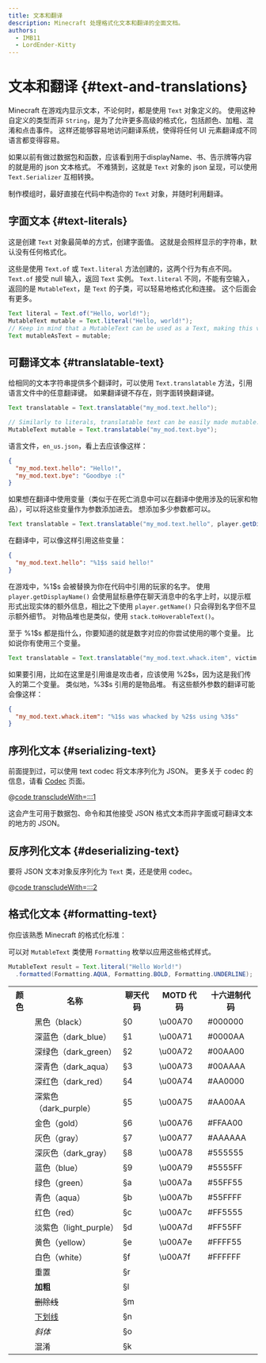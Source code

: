 ```yaml
---
title: 文本和翻译
description: Minecraft 处理格式化文本和翻译的全面文档。
authors:
  - IMB11
  - LordEnder-Kitty
---
```


# 文本和翻译 {#text-and-translations}

Minecraft 在游戏内显示文本，不论何时，都是使用 `Text` 对象定义的。
使用这种自定义的类型而非 `String`，是为了允许更多高级的格式化，包括颜色、加粗、混淆和点击事件。 这样还能够容易地访问翻译系统，使得将任何 UI 元素翻译成不同语言都变得容易。

如果以前有做过数据包和函数，应该看到用于displayName、书、告示牌等内容的就是用的 json 文本格式。 不难猜到，这就是 `Text` 对象的 json 呈现，可以使用 `Text.Serializer` 互相转换。

制作模组时，最好直接在代码中构造你的 `Text` 对象，并随时利用翻译。

## 字面文本 {#text-literals}

这是创建 `Text` 对象最简单的方式，创建字面值。 这就是会照样显示的字符串，默认没有任何格式化。

这些是使用 `Text.of` 或 `Text.literal` 方法创建的，这两个行为有点不同。 `Text.of` 接受 null 输入，返回 `Text` 实例。 `Text.literal` 不同，不能有空输入，返回的是 `MutableText`，是 `Text` 的子类，可以轻易地格式化和连接。 这个后面会有更多。

```java
Text literal = Text.of("Hello, world!");
MutableText mutable = Text.literal("Hello, world!");
// Keep in mind that a MutableText can be used as a Text, making this valid:
Text mutableAsText = mutable;
```

## 可翻译文本 {#translatable-text}

给相同的文本字符串提供多个翻译时，可以使用 `Text.translatable` 方法，引用语言文件中的任意翻译键。 如果翻译键不存在，则字面转换翻译键。

```java
Text translatable = Text.translatable("my_mod.text.hello");

// Similarly to literals, translatable text can be easily made mutable.
MutableText mutable = Text.translatable("my_mod.text.bye");
```

语言文件，`en_us.json`，看上去应该像这样：

```json
{
  "my_mod.text.hello": "Hello!",
  "my_mod.text.bye": "Goodbye :("
}
```

如果想在翻译中使用变量（类似于在死亡消息中可以在翻译中使用涉及的玩家和物品），可以将这些变量作为参数添加进去。 想添加多少参数都可以。

```java
Text translatable = Text.translatable("my_mod.text.hello", player.getDisplayName());
```

在翻译中，可以像这样引用这些变量：

```json
{
  "my_mod.text.hello": "%1$s said hello!"
}
```

在游戏中，%1\$s 会被替换为你在代码中引用的玩家的名字。 使用 `player.getDisplayName()` 会使用鼠标悬停在聊天消息中的名字上时，以提示框形式出现实体的额外信息，相比之下使用 `player.getName()` 只会得到名字但不显示额外细节。 对物品堆也是类似，使用 `stack.toHoverableText()`。

至于 %1\$s 都是指什么，你要知道的就是数字对应的你尝试使用的哪个变量。 比如说你有使用三个变量。

```java
Text translatable = Text.translatable("my_mod.text.whack.item", victim.getDisplayName(), attacker.getDisplayName(), itemStack.toHoverableText());
```

如果要引用，比如在这里是引用谁是攻击者，应该使用 %2\$s，因为这是我们传入的第二个变量。 类似地，%3\$s 引用的是物品堆。 有这些额外参数的翻译可能会像这样：

```json
{
  "my_mod.text.whack.item": "%1$s was whacked by %2$s using %3$s"
}
```

## 序列化文本 {#serializing-text}

<!-- NOTE: These have been put into the reference mod as they're likely to be updated to codecs in the next few updates. -->

前面提到过，可以使用 text codec 将文本序列化为 JSON。 更多关于 codec 的信息，请看 [Codec](./codecs) 页面。

@[code transcludeWith=:::1](@/reference/latest/src/client/java/com/example/docs/rendering/TextTests.java)

这会产生可用于数据包、命令和其他接受 JSON 格式文本而非字面或可翻译文本的地方的 JSON。

## 反序列化文本 {#deserializing-text}

要将 JSON 文本对象反序列化为 `Text` 类，还是使用 codec。

@[code transcludeWith=:::2](@/reference/latest/src/client/java/com/example/docs/rendering/TextTests.java)

## 格式化文本 {#formatting-text}

你应该熟悉 Minecraft 的格式化标准：

可以对 `MutableText` 类使用 `Formatting` 枚举以应用这些格式样式。

```java
MutableText result = Text.literal("Hello World!")
  .formatted(Formatting.AQUA, Formatting.BOLD, Formatting.UNDERLINE);
```

<table>
    <tbody><tr><th>颜色</th><th>名称</th><th>聊天代码</th><th>MOTD 代码</th><th>十六进制代码</th></tr>
    <tr><td><ColorSwatch color="#000000" /></td><td>黑色（black）</td><td>§0</td><td>\u00A70</td><td>#000000</td></tr>
    <tr><td><ColorSwatch color="#0000AA" /></td><td>深蓝色（dark_blue）</td><td>§1</td><td>\u00A71</td><td>#0000AA</td></tr>
    <tr><td><ColorSwatch color="#00AA00" /></td><td>深绿色（dark_green）</td><td>§2</td><td>\u00A72</td><td>#00AA00</td></tr>
    <tr><td><ColorSwatch color="#00AAAA" /></td><td>深青色（dark_aqua）</td><td>§3</td><td>\u00A73</td><td>#00AAAA</td></tr>
    <tr><td><ColorSwatch color="#AA0000" /></td><td>深红色（dark_red）</td><td>§4</td><td>\u00A74</td><td>#AA0000</td></tr>
    <tr><td><ColorSwatch color="#AA00AA" /></td><td>深紫色（dark_purple）</td><td>§5</td><td>\u00A75</td><td>#AA00AA</td></tr>
    <tr><td><ColorSwatch color="#FFAA00" /></td><td>金色（gold）</td><td>§6</td><td>\u00A76</td><td>#FFAA00</td></tr>
    <tr><td><ColorSwatch color="#AAAAAA"/></td><td>灰色（gray）</td><td>§7</td><td>\u00A77</td><td>#AAAAAA</td></tr>
    <tr><td><ColorSwatch color="#555555" /></td><td>深灰色（dark_gray）</td><td>§8</td><td>\u00A78</td><td>#555555</td></tr>
    <tr><td><ColorSwatch color="#5555FF" /></td><td>蓝色（blue）</td><td>§9</td><td>\u00A79</td><td>#5555FF</td></tr>
    <tr><td><ColorSwatch color="#55FF55" /></td><td>绿色（green）</td><td>§a</td><td>\u00A7a</td><td>#55FF55</td></tr>
    <tr><td><ColorSwatch color="#55FFFF" /></td><td>青色（aqua）</td><td>§b</td><td>\u00A7b</td><td>#55FFFF</td></tr>
    <tr><td><ColorSwatch color="#FF5555" /></td><td>红色（red）</td><td>§c</td><td>\u00A7c</td><td>#FF5555</td></tr>
    <tr><td><ColorSwatch color="#FF55FF" /></td><td>淡紫色（light_purple）</td><td>§d</td><td>\u00A7d</td><td>#FF55FF</td></tr>
    <tr><td><ColorSwatch color="#FFFF55" /></td><td>黄色（yellow）</td><td>§e</td><td>\u00A7e</td><td>#FFFF55</td></tr>
    <tr><td><ColorSwatch color="#FFFFFF" /></td><td>白色（white）</td><td>§f</td><td>\u00A7f</td><td>#FFFFFF</td></tr>
    <tr><td></td><td>重置</td><td>§r</td><td></td><td></td></tr>
    <tr><td></td><td><b>加粗</b></td><td>§l</td><td></td><td></td></tr>
    <tr><td></td><td><s>删除线</s></td><td>§m</td><td></td><td></td></tr>
    <tr><td></td><td><u>下划线</u></td><td>§n</td><td></td><td></td></tr>
    <tr><td></td><td><i>斜体</i></td><td>§o</td><td></td><td></td></tr>
    <tr><td></td><td>混淆</td><td>§k</td><td></td><td></td></tr>
</tbody></table>

